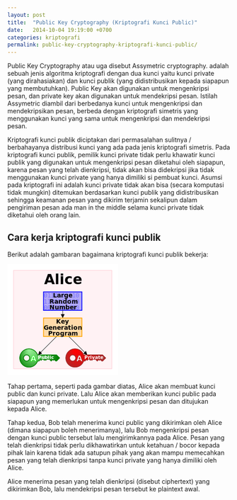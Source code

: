 ```yaml
---
layout: post
title:  "Public Key Cryptography (Kriptografi Kunci Public)"
date:   2014-10-04 19:19:00 +0700
categories: kriptografi
permalink: public-key-cryptography-kriptografi-kunci-public/
---
```


Public Key Cryptography atau uga disebut Assymetric cryptography. adalah sebuah jenis algoritma kriptografi dengan dua kunci yaitu kunci private (yang dirahasiakan) dan kunci publik (yang didistribusikan kepada siapapun yang membutuhkan). Public Key akan digunakan untuk mengenkripsi pesan, dan private key akan digunakan untuk mendekripsi pesan. Istilah Assymetric diambil dari berbedanya kunci untuk mengenkripsi dan mendekripsikan pesan, berbeda dengan kriptografi simetris yang menggunakan kunci yang sama untuk mengenkripsi dan mendekripsi pesan.

Kriptografi kunci publik diciptakan dari permasalahan sulitnya / berbahayanya distribusi kunci yang ada pada jenis kriptografi simetris. Pada kriptografi kunci publik, pemilik kunci private tidak perlu khawatir kunci publik yang digunakan untuk mengenkripsi pesan diketahui oleh siapapun, karena pesan yang telah dienkripsi, tidak akan bisa didekripsi jika tidak menggunakan kunci private yang hanya dimiliki si pembuat kunci. Asumsi pada kriptografi ini adalah kunci private tidak akan bisa (secara komputasi tidak mungkin) ditemukan berdasarkan kunci publik yang didistribusikan sehingga keamanan pesan yang dikirim terjamin sekalipun dalam pengiriman pesan ada man in the middle selama kunci private tidak diketahui oleh orang lain.

## Cara kerja kriptografi kunci publik

Berikut adalah gambaran bagaimana kriptografi kunci publik bekerja:

![Public Key Cryptography](/images/public-key-cryptography.png)

Tahap pertama, seperti pada gambar diatas, Alice akan membuat kunci public dan kunci private. Lalu Alice akan memberikan kunci public pada siapapun yang memerlukan untuk mengenkripsi pesan dan ditujukan kepada Alice.

Tahap kedua, Bob telah menerima kunci public yang dikirimkan oleh Alice (dimana siapapun boleh menerimanya), lalu Bob mengenkripsi pesan dengan kunci public tersebut lalu mengirimkannya pada Alice. Pesan yang telah dienkripsi tidak perlu dikhawatirkan untuk ketahuan / bocor kepada pihak lain karena tidak ada satupun pihak yang akan mampu memecahkan pesan yang telah dienkripsi tanpa kunci private yang hanya dimiliki oleh Alice.

Alice menerima pesan yang telah dienkripsi (disebut ciphertext) yang dikirimkan Bob, lalu mendekripsi pesan tersebut ke plaintext awal.
